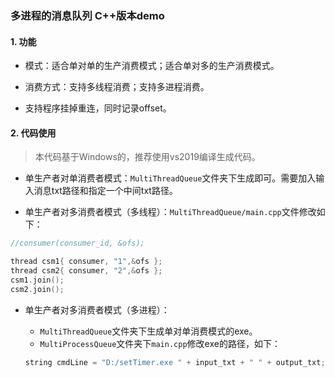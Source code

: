 ### 多进程的消息队列 C++版本demo

#### 1. 功能

* 模式：适合单对单的生产消费模式；适合单对多的生产消费模式。

* 消费方式：支持多线程消费；支持多进程消费。
* 支持程序挂掉重连，同时记录offset。

#### 2. 代码使用

> 本代码基于Windows的，推荐使用vs2019编译生成代码。

* 单生产者对单消费者模式：`MultiThreadQueue`文件夹下生成即可。需要加入输入消息txt路径和指定一个中间txt路径。

* 单生产者对多消费者模式（多线程）：`MultiThreadQueue/main.cpp`文件修改如下：

```C++
//consumer(consumer_id, &ofs);

thread csm1{ consumer, "1",&ofs };
thread csm2{ consumer, "2",&ofs };
csm1.join();
csm2.join();
```

* 单生产者对多消费者模式（多进程）：

  * `MultiThreadQueue`文件夹下生成单对单消费模式的exe。
  * `MultiProcessQueue`文件夹下`main.cpp`修改exe的路径，如下：

  ```C++
  string cmdLine = "D:/setTimer.exe " + input_txt + " " + output_txt;
  ```

  

